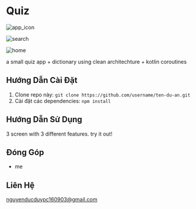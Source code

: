 # Quiz

![app_icon](https://github.com/N-D-Duy/DictionaryApp/assets/106760291/7397f6d5-b744-4867-a14d-678681ca02a3)

![search](https://github.com/N-D-Duy/DictionaryApp/assets/106760291/be241b46-fc40-4b97-9226-1b38ae80d2a8)

![home](https://github.com/N-D-Duy/DictionaryApp/assets/106760291/87b95602-b9aa-46f2-9efa-93a80488862e)

a small quiz app + dictionary using clean architechture + kotlin coroutines

## Hướng Dẫn Cài Đặt

1. Clone repo này: `git clone https://github.com/username/ten-du-an.git`
2. Cài đặt các dependencies: `npm install`

## Hướng Dẫn Sử Dụng

3 screen with 3 different features. try it out!

## Đóng Góp
- me

## Liên Hệ
nguyenducduypc160903@gmail.com

